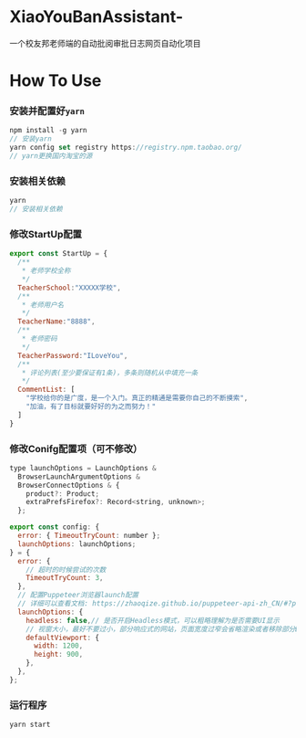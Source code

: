 # XiaoYouBanAssistant-
一个校友邦老师端的自动批阅审批日志网页自动化项目

# How To Use
### 安装并配置好`yarn`
```javascript
npm install -g yarn
// 安装yarn
yarn config set registry https://registry.npm.taobao.org/
// yarn更换国内淘宝的源
```

### 安装相关依赖
```javascript
yarn
// 安装相关依赖
```

### 修改StartUp配置
```javascript
export const StartUp = {
  /**
   * 老师学校全称
   */
  TeacherSchool:"XXXXX学校",
  /**
   * 老师用户名
   */
  TeacherName:"8888",
  /**
   * 老师密码
   */
  TeacherPassword:"ILoveYou",
  /**
   * 评论列表(至少要保证有1条)，多条则随机从中填充一条
   */
  CommentList: [
    "学校给你的是广度，是一个入门。真正的精通是需要你自己的不断摸索",
    "加油，有了目标就要好好的为之而努力！"
  ]
}
```

### 修改Conifg配置项（可不修改）
```javascript
type launchOptions = LaunchOptions &
  BrowserLaunchArgumentOptions &
  BrowserConnectOptions & {
    product?: Product;
    extraPrefsFirefox?: Record<string, unknown>;
  };

export const config: {
  error: { TimeoutTryCount: number };
  launchOptions: launchOptions;
} = {
  error: {
    // 超时的时候尝试的次数
    TimeoutTryCount: 3,
  },
  // 配置Puppeteer浏览器launch配置
  // 详细可以查看文档: https://zhaoqize.github.io/puppeteer-api-zh_CN/#?product=Puppeteer&version=v7.1.0&show=api-puppeteerlaunchoptions
  launchOptions: {
    headless: false,// 是否开启Headless模式，可以粗略理解为是否需要UI显示
    // 视窗大小，最好不要过小，部分响应式的网站，页面宽度过窄会省略渲染或者移除部分DOM
    defaultViewport: {
      width: 1200,
      height: 900,
    },
  },
};
```

### 运行程序
```javascript
yarn start
```